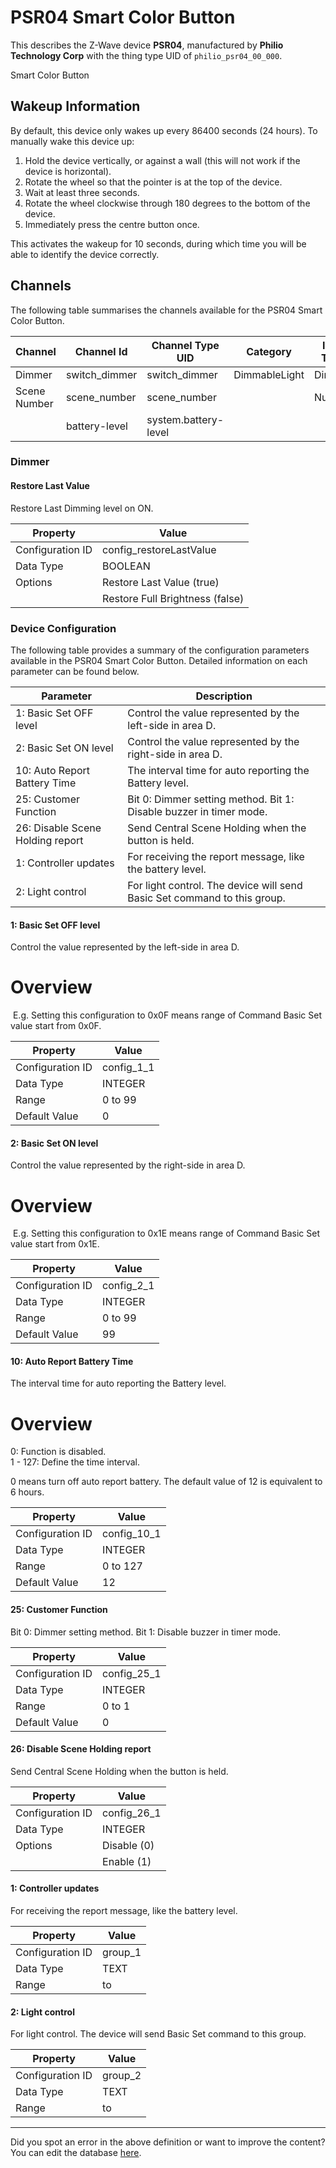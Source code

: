 
# PSR04 Smart Color Button

This describes the Z-Wave device **PSR04**, manufactured by **Philio Technology Corp** with the thing type UID of ```philio_psr04_00_000```. 

Smart Color Button  


## Wakeup Information ##

By default, this device only wakes up every 86400 seconds (24 hours). To manually wake this device up:

1.  Hold the device vertically, or against a wall (this will not work if the device is horizontal).
2.  Rotate the wheel so that the pointer is at the top of the device.
3.  Wait at least three seconds.
4.  Rotate the wheel clockwise through 180 degrees to the bottom of the device.
5.  Immediately press the centre button once.

This activates the wakeup for 10 seconds, during which time you will be able to identify the device correctly.

## Channels
The following table summarises the channels available for the PSR04 Smart Color Button.

| Channel | Channel Id | Channel Type UID | Category | Item Type |
|---------|------------|------------------|----------|-----------|
| Dimmer | switch_dimmer | switch_dimmer | DimmableLight | Dimmer |
| Scene Number | scene_number | scene_number |  | Number |
|  | battery-level | system.battery-level |  |  |



### Dimmer

#### Restore Last Value

Restore Last Dimming level on ON.


| Property         | Value    |
|------------------|----------|
| Configuration ID | config_restoreLastValue |
| Data Type        | BOOLEAN || Default Value | true |
| Options | Restore Last Value (true) |
|  | Restore Full Brightness (false) |






### Device Configuration
The following table provides a summary of the configuration parameters available in the PSR04 Smart Color Button.
Detailed information on each parameter can be found below.

| Parameter   | Description |
|-------------|-------------|
| 1: Basic Set OFF level | Control the value represented by the left-side in area D. |
| 2: Basic Set ON level | Control the value represented by the right-side in area D. |
| 10: Auto Report Battery Time | The interval time for auto reporting the Battery level. |
| 25: Customer Function | Bit 0: Dimmer setting method. Bit 1: Disable buzzer in timer mode. |
| 26: Disable Scene Holding report | Send Central Scene Holding when the button is held. |
| 1: Controller updates | For receiving the report message, like the battery level. |
| 2: Light control | For light control. The device will send Basic Set command to this group. |




#### 1: Basic Set OFF level

Control the value represented by the left-side in area D.  


# Overview #

 E.g. Setting this configuration to 0x0F means range of Command Basic Set value start from 0x0F.


| Property         | Value    |
|------------------|----------|
| Configuration ID | config_1_1 |
| Data Type        | INTEGER |
| Range | 0 to 99 |
| Default Value | 0 |






#### 2: Basic Set ON level

Control the value represented by the right-side in area D.  


# Overview #

 E.g. Setting this configuration to 0x1E means range of Command Basic Set value start from 0x1E.


| Property         | Value    |
|------------------|----------|
| Configuration ID | config_2_1 |
| Data Type        | INTEGER |
| Range | 0 to 99 |
| Default Value | 99 |






#### 10: Auto Report Battery Time

The interval time for auto reporting the Battery level.  


# Overview #

0: Function is disabled.  
1 - 127: Define the time interval.

0 means turn off auto report battery. The default value of 12 is equivalent to 6 hours.


| Property         | Value    |
|------------------|----------|
| Configuration ID | config_10_1 |
| Data Type        | INTEGER |
| Range | 0 to 127 |
| Default Value | 12 |






#### 25: Customer Function

Bit 0: Dimmer setting method. Bit 1: Disable buzzer in timer mode.


| Property         | Value    |
|------------------|----------|
| Configuration ID | config_25_1 |
| Data Type        | INTEGER |
| Range | 0 to 1 |
| Default Value | 0 |






#### 26: Disable Scene Holding report

Send Central Scene Holding when the button is held.


| Property         | Value    |
|------------------|----------|
| Configuration ID | config_26_1 |
| Data Type        | INTEGER || Default Value | 0 |
| Options | Disable (0) |
|  | Enable (1) |






#### 1: Controller updates

For receiving the report message, like the battery level.


| Property         | Value    |
|------------------|----------|
| Configuration ID | group_1 |
| Data Type        | TEXT |
| Range |  to  |






#### 2: Light control

For light control. The device will send Basic Set command to this group.


| Property         | Value    |
|------------------|----------|
| Configuration ID | group_2 |
| Data Type        | TEXT |
| Range |  to  |






---

Did you spot an error in the above definition or want to improve the content?
You can edit the database [here](http://www.cd-jackson.com/index.php/zwave/zwave-device-database/zwave-device-list/devicesummary/291).

